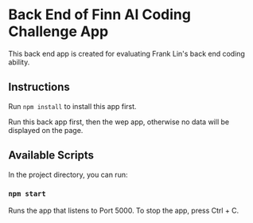 # Back End of Finn AI Coding Challenge App

This back end app is created for evaluating Frank Lin's back end coding ability.

## Instructions

Run `npm install` to install this app first.

Run this back app first, then the wep app, otherwise no data will be displayed on the page.

## Available Scripts

In the project directory, you can run:

### `npm start`

Runs the app that listens to Port 5000.
To stop the app, press Ctrl + C.
